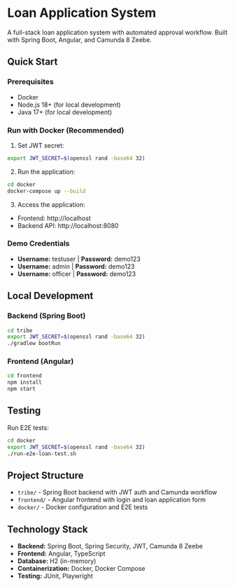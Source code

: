 # Loan Application System

A full-stack loan application system with automated approval workflow. Built with Spring Boot, Angular, and Camunda 8 Zeebe.

## Quick Start

### Prerequisites

- Docker
- Node.js 18+ (for local development)  
- Java 17+ (for local development)

### Run with Docker (Recommended)

1. Set JWT secret:
```bash
export JWT_SECRET=$(openssl rand -base64 32)
```

2. Run the application:
```bash
cd docker
docker-compose up --build
```

3. Access the application:
- Frontend: http://localhost
- Backend API: http://localhost:8080

### Demo Credentials

- **Username:** testuser | **Password:** demo123
- **Username:** admin | **Password:** demo123  
- **Username:** officer | **Password:** demo123

## Local Development

### Backend (Spring Boot)

```bash
cd tribe
export JWT_SECRET=$(openssl rand -base64 32)
./gradlew bootRun
```

### Frontend (Angular)

```bash
cd frontend
npm install
npm start
```

## Testing

Run E2E tests:
```bash
cd docker
export JWT_SECRET=$(openssl rand -base64 32)
./run-e2e-loan-test.sh
```

## Project Structure

- `tribe/` - Spring Boot backend with JWT auth and Camunda workflow
- `frontend/` - Angular frontend with login and loan application form
- `docker/` - Docker configuration and E2E tests

## Technology Stack

- **Backend:** Spring Boot, Spring Security, JWT, Camunda 8 Zeebe
- **Frontend:** Angular, TypeScript
- **Database:** H2 (in-memory)
- **Containerization:** Docker, Docker Compose
- **Testing:** JUnit, Playwright